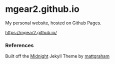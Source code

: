 # mgear2.github.io

My personal website, hosted on Github Pages. 

https://mgear2.github.io/

### References

Built off the [Midnight](https://github.com/pages-themes/midnight) Jekyll Theme by [mattgraham](https://twitter.com/mattgraham)
